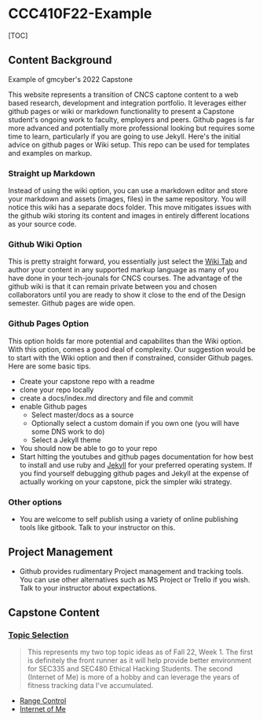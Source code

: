 # CCC410F22-Example
[TOC]



## Content Background

Example of gmcyber's 2022 Capstone

This website represents a transition of CNCS captone content to a web based research, development and integration portfolio.  It leverages either github pages or wiki or markdown functionality to present a Capstone student's ongoing work to faculty, employers and peers.  Github pages is far more advanced and potentially more professional looking but requires some time to learn, particularly if you are going to use Jekyll.  Here's the initial advice on github pages or Wiki setup.  This repo can be used for templates and examples on markup.

### Straight up Markdown

Instead of using the wiki option, you can use a markdown editor and store your markdown and assets (images, files) in the same repository.  You will notice this wiki has a separate docs folder.  This move mitigates issues with the github wiki storing its content and images in entirely different locations as your source code.

### Github Wiki Option

This is pretty straight forward, you essentially just select the [Wiki Tab](https://github.com/gmcyber/CapstoneDemo/wiki) and author your content in any supported markup language as many of you have done in your tech-jounals for CNCS courses.  The advantage of the github wiki is that it can remain private between you and chosen collaborators until you are ready to show it close to the end of the Design semester.  Github pages are wide open.

### Github Pages Option
This option holds far more potential and capabilites than the Wiki option.  With this option, comes a good deal of complexity.  Our suggestion would be to start with the Wiki option and then if constrained, consider Github pages.  Here are some basic tips.
* Create your capstone repo with a readme
* clone your repo locally
* create a docs/index.md directory and file and commit
* enable Github pages
  * Select master/docs as a source
  * Optionally select a custom domain if you own one (you will have some DNS work to do)
  * Select a Jekyll theme
* You should now be able to go to your repo
* Start hitting the youtubes and github pages documentation for how best to install and use ruby and [Jekyll](https://help.github.com/en/github/working-with-github-pages/setting-up-a-github-pages-site-with-jekyll) for your preferred operating system.  If you find yourself debugging github pages and Jekyll at the expense of actually working on your capstone, pick the simpler wiki strategy.

### Other options
* You are welcome to self publish using a variety of online publishing tools like gitbook.  Talk to your instructor on this.

## Project Management
* Github provides rudimentary Project management and tracking tools.  You can use other alternatives such as MS Project or Trello if you wish.  Talk to your instructor about expectations.

## Capstone Content

### [Topic Selection](docs/410-topics.md) 

> This represents my two top topic ideas as of Fall 22, Week 1.  The first is definitely the front runner as it will help provide better environment for SEC335 and SEC480 Ethical Hacking Students.  The second (Internet of Me) is more of a hobby and can leverage the years of fitness tracking data I've accumulated.

*   [Range Control](docs/topics/rangecontrol.md) 
*   [Internet of Me](docs/topics/internetofme.md) 
